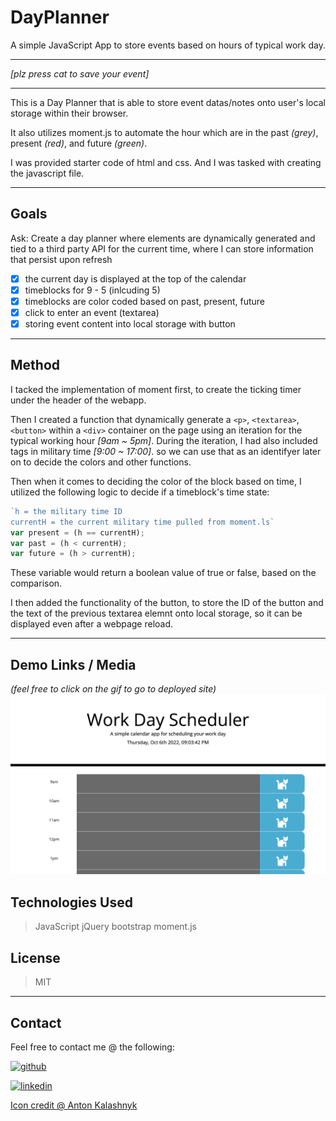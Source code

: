 # DayPlanner

A simple JavaScript App to store events based on hours of typical work day.
***
*[plz press cat to save your event]*
***
This is a Day Planner that is able to store event datas/notes onto user's local storage within their browser.

It also utilizes moment.js to automate the hour which are in the past *(grey)*, present *(red)*, and future *(green)*.

I was provided starter code of html and css. And I was tasked with creating the javascript file.
***
## Goals
Ask: Create a day planner where elements are dynamically generated and tied to a third party API for the current time, where I can store information that persist upon refresh

- [X] the current day is displayed at the top of the calendar
- [X] timeblocks for 9 - 5 (inlcuding 5)
- [X] timeblocks are color coded based on past, present, future
- [X] click to enter an event (textarea)
- [X] storing event content into local storage with button

***
## Method
I tacked the implementation of moment first, to create the ticking timer under the header of the webapp.

Then I created a function that dynamically generate a `<p>`, `<textarea>`, `<button>` within a `<div>` container on the page using an iteration for the typical working hour *[9am ~ 5pm]*. During the iteration, I had also included tags in military time *[9:00 ~ 17:00]*. so we can use that as an identifyer later on to decide the colors and other functions. 

Then when it comes to deciding the color of the block based on time, I utilized the following logic to decide if a timeblock's time state:
```javascript
`h = the military time ID
currentH = the current military time pulled from moment.ls` 
var present = (h == currentH);
var past = (h < currentH);
var future = (h > currentH);
```
These variable would return a boolean value of true or false, based on the comparison. 

I then added the functionality of the button, to store the ID of the button and the text of the previous textarea elemnt onto local storage, so it can be displayed even after a webpage reload. 


***
## Demo Links / Media
*(feel free to click on the gif to go to deployed site)*
[<img src="./Assets/demo.png" alt='sample'>](https://draconmarius.github.io/DayPlanner/) 

## Technologies Used
> JavaScript
> jQuery
> bootstrap
> moment.js

## License
> MIT

---

## Contact
Feel free to contact me @ the following:

[<img src="https://cdn.icon-icons.com/icons2/2351/PNG/512/logo_github_icon_143196.png" alt='github' height='40'>](https://github.com/DraconMarius) 

[<img src="https://cdn.icon-icons.com/icons2/2351/PNG/512/logo_linkedin_icon_143191.png" alt='linkedin' height='40'>](https://www.linkedin.com/in/mari-ma-70771585/)  

[Icon credit @ Anton Kalashnyk](https://icon-icons.com/users/14quJ7FM9cYdQZHidnZoM/icon-sets/)